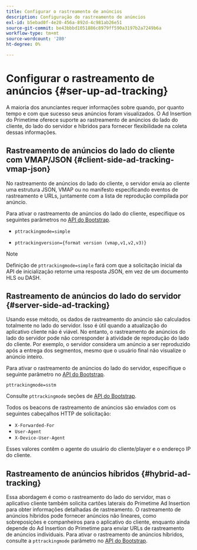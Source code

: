 ```yaml
---
title: Configurar o rastreamento de anúncios
description: Configuração do rastreamento de anúncios
exl-id: b5ebad0f-4e20-456a-892d-4c981ab26e51
source-git-commit: be43bbbd1051886c8979ff590a3197b2a7249b6a
workflow-type: tm+mt
source-wordcount: '280'
ht-degree: 0%

---
```


# Configurar o rastreamento de anúncios {#ser-up-ad-tracking}

A maioria dos anunciantes requer informações sobre quando, por quanto tempo e com que sucesso seus anúncios foram visualizados. O Ad Insertion do Primetime oferece suporte ao rastreamento de anúncios do lado do cliente, do lado do servidor e híbridos para fornecer flexibilidade na coleta dessas informações.

## Rastreamento de anúncios do lado do cliente com VMAP/JSON {#client-side-ad-tracking-vmap-json}

No rastreamento de anúncios do lado do cliente, o servidor envia ao cliente uma estrutura JSON, VMAP ou no manifesto especificando eventos de rastreamento e URLs, juntamente com a lista de reprodução compilada por anúncio.

Para ativar o rastreamento de anúncios do lado do cliente, especifique os seguintes parâmetros no [API do Bootstrap](/help/primetime-ad-insertion/technical-reference/bootstrap-api.md).

* `pttrackingmode=simple`

* `pttrackingversion={format version (vmap,v1,v2,v3)}`

>[!NOTE]
>
>Definição de `pttrackingmode=simple` fará com que a solicitação inicial da API de inicialização retorne uma resposta JSON, em vez de um documento HLS ou DASH.

<!-- **Daniel to check. The specified file in this statement does not exist.** 
More information about `pttrackingmode`, `pttrackingversion` formats, can be found in [API Reference: Manifest server query parameters](manifest-server-query-parameters.md). -->

<!--Show examples of how to request a sidecar] -->

## Rastreamento de anúncios do lado do servidor {#server-side-ad-tracking}

Usando esse método, os dados de rastreamento do anúncio são calculados totalmente no lado do servidor. Isso é útil quando a atualização do aplicativo cliente não é viável. No entanto, o rastreamento de anúncios do lado do servidor pode não corresponder à atividade de reprodução do lado do cliente. Por exemplo, o servidor considera um anúncio a ser reproduzido após a entrega dos segmentos, mesmo que o usuário final não visualize o anúncio inteiro.

Para ativar o rastreamento de anúncios do lado do servidor, especifique o seguinte parâmetro no [API do Bootstrap](/help/primetime-ad-insertion/technical-reference/bootstrap-api.md).

`pttrackingmode=sstm`

Consulte `pttrackingmode` seções de [API do Bootstrap](/help/primetime-ad-insertion/technical-reference/bootstrap-api.md).

Todos os beacons de rastreamento de anúncios são enviados com os seguintes cabeçalhos HTTP de solicitação:

* `X-Forwarded-For`
* `User-Agent`
* `X-Device-User-Agent`

Esses valores contêm o agente do usuário do cliente/player e o endereço IP do cliente.

## Rastreamento de anúncios híbridos {#hybrid-ad-tracking}

Essa abordagem é como o rastreamento do lado do servidor, mas o aplicativo cliente também solicita cartões laterais do Primetime Ad Insertion para obter informações detalhadas de rastreamento. O rastreamento de anúncios híbridos pode fornecer anúncios não lineares, como sobreposições e companheiros para o aplicativo do cliente, enquanto ainda depende do Ad Insertion do Primetime para enviar URLs de rastreamento de anúncios individuais.
Para ativar o rastreamento de anúncios híbridos, consulte a `pttrackingmode` parâmetro no [API do Bootstrap](/help/primetime-ad-insertion/technical-reference/bootstrap-api.md).
